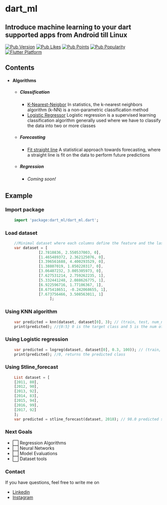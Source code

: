 # dart_ml

## Introduce machine learning to your dart supported apps from Android till Linux

[![Pub Version](https://img.shields.io/pub/v/dart_ml?logo=dart&logoColor=white)](https://pub.dev/packages/dart_ml/)
[![Pub Likes](https://badgen.net/pub/likes/dart_ml?label=pub%20likes)](https://pub.dev/packages/dart_ml/score)
[![Pub Points](https://badgen.net/pub/points/dart_ml?label=pub%20points)](https://pub.dev/packages/dart_ml/score)
[![Pub Popularity](https://badgen.net/pub/popularity/dart_ml?label=pub%20popularity)](https://pub.dev/packages/dart_ml/score)
[![Flutter Platform](https://badgen.net/pub/flutter-platform/dart_ml)](https://pub.dev/packages/dart_ml/)

## Contents
- #### Algorithms
    - ##### Classification
        - [K-Nearest-Neigbor](https://github.com/dev-Roshan-lab/dart-ml/blob/main/lib/src/knn.dart) In statistics, the k-nearest neighbors algorithm (k-NN) is a non-parametric classification method
        - [Logistic Regressor](https://github.com/dev-Roshan-lab/dart-ml/blob/main/lib/src/logistic_regression.dart) Logistic regression is a supervised learning classification algorithm generally used where we have to classify the data into two or more classes
	- ##### Forecasting
		- [Fit straight line](https://github.com/dev-Roshan-lab/dart-ml/blob/main/lib/src/stline_forecast.dart) A statistical approach towards forecasting, where a straight line is fit on the data to perform future predictions
    - ##### Regression
        - ###### Coming soon!

## Example
### Import package
```dart
    import 'package:dart_ml/dart_ml.dart';
```

### Load dataset
```dart
    //Minimal dataset where each columns define the feature and the last row is the target class
    var dataset = [
               [2.7810836, 2.550537003, 0],
               [1.465489372, 2.362125076, 0],
               [3.396561688, 4.400293529, 0],
               [1.38807019, 1.850220317, 0],
               [3.06407232, 3.005305973, 0],
               [7.627531214, 2.759262235, 1],
               [5.332441248, 2.088626775, 1],
               [6.922596716, 1.77106367, 1],
               [8.675418651, -0.242068655, 1],
               [7.673756466, 3.508563011, 1]
                    ];

```

### Using KNN algorithm
```dart
    var predicted = knn(dataset, dataset[0], 3); // (train, test, num_neighbors)
    print(predicted); //{0:5} 0 is the target class and 5 is the num of neigbors of the same class that is 0
```

### Using Logistic regression
```dart
    var predicted = logreg(dataset, dataset[0], 0.3, 100)); // (train, test, l_rate, n_epoch)
    print(predicted); //0, returns the predicted class
```

### Using Stline_forecast
```dart
    List dataset = [
	[2011, 80],
	[2012, 90],
	[2013, 92],
	[2014, 83],
	[2015, 94],
	[2016, 99],
	[2017, 92]
    ];
    var predicted = stline_forecast(dataset, 2018); // 98.0 predicted sales for the year 1995
```

### Next Goals
- ⬜️ Regression Algorithms
- ⬜️ Neural Networks
- ⬜️ Model Evaluations
- ⬜️ Dataset tools

### Contact
If you have questions, feel free to write me on
 - [Linkedin](https://www.linkedin.com/in/skroshan/)
 - [Instagram](https://www.instagram.com/skroshan.me/)
